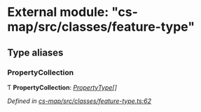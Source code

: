# External module: "cs-map/src/classes/feature-type"

## Type aliases

###  PropertyCollection

Ƭ **PropertyCollection**: *[PropertyType](../classes/_cs_map_src_classes_feature_type_.propertytype.md)[]*

*Defined in [cs-map/src/classes/feature-type.ts:62](https://github.com/TNOCS/csnext/blob/ec6e73e4/packages/cs-map/src/classes/feature-type.ts#L62)*
